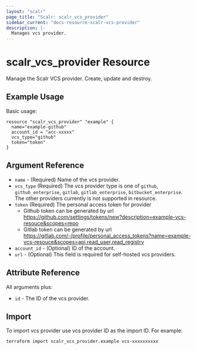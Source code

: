 ```yaml
---
layout: "scalr"
page_title: "Scalr: scalr_vcs_provider"
sidebar_current: "docs-resource-scalr-vcs-provider"
description: |-
  Manages vcs provider.
---
```


# scalr_vcs_provider Resource

Manage the Scalr VCS provider. Create, update and destroy.

## Example Usage

Basic usage:

```hcl
resource "scalr_vcs_provider" "example" {
  name="example-github"
  account_id = "acc-xxxxx"
  vcs_type="github"
  token="token"
}
```

## Argument Reference

* `name` - (Required) Name of the vcs provider.
* `vcs_type` (Required) The vcs provider type is one of `github`, `github_enterprise`, `gitlab`, `gitlab_enterprise`, `bitbucket_enterprise`. 
   The other providers currently is not supported in resource.
* `token` (Required) The personal access token for provider
  * Github token can be generated by url https://github.com/settings/tokens/new?description=example-vcs-resouce&scopes=repo
  * Gitlab token can be generated by url https://gitlab.com/-/profile/personal_access_tokens?name=example-vcs-resouce&scopes=api,read_user,read_registry
* `account_id` - (Optional) ID of the account.
* `url` - (Optional) This field is required for self-hosted vcs providers.


## Attribute Reference

All arguments plus:

* `id` - The ID of the vcs provider.

## Import

To import vcs provider use vcs provider ID as the import ID. For example:
```shell
terraform import scalr_vcs_provider.example vcs-xxxxxxxxxx
```
